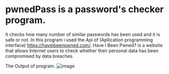 # pwnedPass is a password's checker program.
It checks how many number of similar passwords has been used and it is safe or not.
 In this program i used the Api of (Apllication programming interface) https://haveibeenpwned.com/. 
 Have I Been Pwned? is a website that allows Internet users to check whether their personal data has been compromised by data breaches. 
 
 The Output of program.
 ![image](https://user-images.githubusercontent.com/77974484/118612922-e0131580-b7db-11eb-8104-6b18236942df.png)


